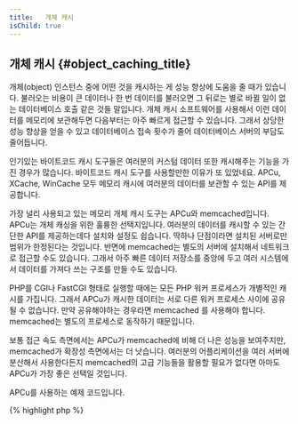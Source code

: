 ```yaml
---
title:   개체 캐시 
isChild: true
---
```


## 개체 캐시 {#object_caching_title}

개체(object) 인스턴스 중에 어떤 것을 캐시하는 게 성능 향상에 도움을 줄 때가 있습니다. 불러오는 비용이 큰 데이터나 한 번 데이터를 불러오면 그 뒤로는 별로 바뀔 일이 없는 데이터베이스 호출 같은 것들 말입니다. 개체 캐시 소프트웨어를 사용해서 이런 데이터를 메모리에 보관해두면 다음부터는 아주 빠르게 접근할 수 있습니다. 그래서 상당한 성능 향상을 얻을 수 있고 데이터베이스 접속 횟수가 줄어 데이터베이스 서버의 부담도 줄어듭니다.

인기있는 바이트코드 캐시 도구들은 여러분의 커스텀 데이터 또한 캐시해주는 기능을 가진 경우가 많습니다. 바이트코드 캐시 도구를 사용할만한 이유가 또 있었네요. APCu, XCache, WinCache 모두 메모리 캐시에 여러분의 데이터를 보관할 수 있는 API를 제공합니다.

가장 널리 사용되고 있는 메모리 개체 캐시 도구는 APCu와 memcached입니다. APCu는 개체 캐싱을 위한 훌륭한 선택지입니다. 여러분의 데이터를 캐시할 수 있는 간단한 API를 제공하는데다 설치와 설정도 쉽습니다. 딱하나 단점이라면 설치된 서버로만 범위가 한정된다는 것입니다. 반면에 memcached는 별도의 서버에 설치해서 네트워크로 접근할 수도 있습니다. 그래서 아주 빠른 데이터 저장소를 중앙에 두고 여러 시스템에서 데이터를 가져다 쓰는 구조를 만들 수도 있습니다.

PHP를 CGI나 FastCGI 형태로 실행할 때에는 모든 PHP 워커 프로세스가 개별적인 캐시를 가집니다. 그래서 APCu가 캐시한 데이터는 서로 다른 워커 프로세스 사이에 공유될 수 없습니다. 만약 공유해야하는 경우라면 memcached 를 사용해야 합니다. memcached는 별도의 프로세스로 동작하기 때문입니다.

보통 접근 속도 측면에서는 APCu가 memcached에 비해 더 나은 성능을 보여주지만, memcached가 확장성 측면에서는 더 낫습니다. 여러분의 어플리케이션을 여러 서버에 분산해서 사용한다든지 memcached의 고급 기능들을 활용할 필요가 없다면 아마도 APCu가 가장 좋은 선택일 것입니다.

APCu를 사용하는 예제 코드입니다.

{% highlight php %}
<?php
// 캐시에 'expensive_data'가 저장되어 있는지 확인한다
$data = apc_fetch('expensive_data');
if ($data === false) {
    // 캐시에 저장된 데이터가 없다. 저장했다가 나중에 사용하자.
    apc_add('expensive_data', $data = get_expensive_data());
}

print_r($data);
{% endhighlight %}

PHP 5.5보다 낮은 버전에서는 APC가 개체 캐시와 바이트코드 캐시 기능을 모두 제공했습니다. 하지만 PHP 5.5부터는 
내장된 바이트코드 캐시(OPcache)가 있으므로, APC 프로젝트는 APC의 개체 캐시 기능만을 분리하여 제공하는 APCu라는 프로젝트로 변화하였습니다.

인기있는 개체 캐시 도구들에 대해서 더 알아보기

* [APCu](https://github.com/krakjoe/apcu)
* [APC Functions](http://php.net/manual/en/ref.apc.php)
* [Memcached](http://memcached.org/)
* [Redis](http://redis.io/)
* [XCache APIs](http://xcache.lighttpd.net/wiki/XcacheApi)
* [WinCache Functions](http://www.php.net/manual/en/ref.wincache.php)
